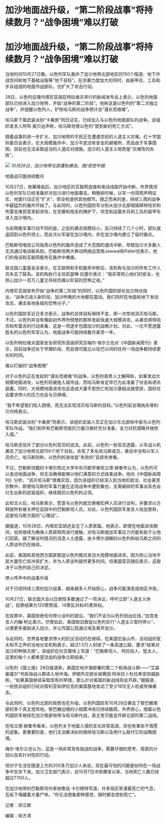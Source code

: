 # 加沙地面战升级，“第二阶段战事”将持续数月？“战争困境”难以打破

# 加沙地面战升级，“第二阶段战事”将持续数月？“战争困境”难以打破

当地时间10月27日晚，以色列军队轰炸了加沙地带北部地区的150个隧道、地下作战空间和地下基础设施等“地下目标”。在空袭力度加大的同时，由装甲兵、工兵和步兵组成的地面作战部队，也扩大了攻击行动。

28日，以色列总理内塔尼亚胡在特拉维夫举行的新闻发布会上表示，以色列地面部队已经进入加沙地带，开始“战争的第二阶段”。他称这是以色列的“第二次独立战争”，并提醒以色列人，铲除哈马斯的战争预计会“漫长而艰难”。

哈马斯下属武装派别“卡桑旅”同日证实，已经加入与以色列地面部队的战争。该组织发言人阿布·奥贝达声称，哈马斯将使以色列“尝到新的死亡方式”。

随着战事的进一步扩大，加沙地带的平民正在遭遇空前的人道主义灾难。红十字国际委员会表示，在大规模轰炸中，加沙平民没有安全的避难所，而且由于军事围困，目前也无法采取适当的人道应对措施，加沙的人道主义局势是“灾难性的失败”。

![](https://inews.gtimg.com/om_bt/OrWGHUQqFuWmrXVzLPSwhnSb1pKFvVntQDfW1lIyAMLCIAA/1000)
_10月28日，加沙地带北部遭到袭击。图/视觉中国_

地面战可能持续数月

10月27日，夜幕降临后，加沙地区的互联网连接和电话线路开始中断，外界猜测以色列军队已经准备好对加沙进行地面袭击。稍晚些时候，以军一份简短声明证实，地面行动正在“扩大”，但没有提供其他细节。随之而来的是，持续三周的战争中最猛烈的轰炸开始了。与此同时，以色列国防军分别从加沙北部城镇拜特哈农和布雷吉难民营发起进攻，在空袭和炮击的掩护下，坦克和运载步兵和工兵的装甲车进入加沙境内。

与前两晚军事行动不同的是，之前的袭击规模较小，且只持续了几个小时，部队就返回到以色列领土。而此次以军留在加沙境内，并在加沙境内建立了临时据点。

巴勒斯坦电信公司指责以色列的轰炸造成了大范围的通讯中断，导致加沙大多数人无法通过电话联系到。巴勒斯坦两大移动网络运营商Jawwal和Paltel也表示，他们的电话和互联网服务在轰炸中瘫痪。

联合国儿童基金会表示，在互联网和手机服务中断后，该机构与加沙的所有工作人员失去了联系。该机构执行主任凯瑟琳·拉塞尔表示：“我非常担心他们的安全，也担心加沙一百万儿童又将经历难以形容的恐怖之夜。”

内塔尼亚胡宣布开始“战争的第二阶段”的同时，以色列国防部长加兰特也指出，“战争已进入新阶段，加沙昨晚的大地都在震动。我们同时在地面和地下发动攻击，袭击各地各级的恐怖分子。”

以色列国防军近日多次表示，战争的总体目标保持不变，即一次性地消灭哈马斯。不过，以色列并没有像起初外界所预想的那样发起快速大规模进攻，从袭击拜特哈农和布雷吉的行动来看，这是一项逐步包围加沙的战略计划。对此，一位不愿透露姓名的以色列军官认为，地面战争可能持续数月甚至一年。

以色列特拉维夫国家安全研究所高级研究员梅尔·埃尔兰也对《中国新闻周刊》表示，目前战争还处于早期阶段，而且很可能比以往巴以间的任何一场战争都持续更长的时间。

难以打破的“战争困境”

对于以色列正在发起的“漫长而艰难”的战争，以色列政界人士解释称，如果发动大规模地面进攻，以色列将被拖入城市战，而哈马斯肯定早已为此准备了伏击和诱杀装置。同时，大规模地面进攻也会造成大量平民伤亡和加沙基础设施受损，国际社会要求停火的压力也会与日俱增。

“我不希望我们陷入困境，而无法实现消灭哈马斯的目标。”以色列前总理纳夫塔利·贝内特表示。

哈马斯武装派别“卡桑旅”则表示，该组织武装人员正在加沙东北部和中部与以色列军队作战。“我们和所有巴勒斯坦抵抗力量已做好充分准备，全力对抗侵略并挫败入侵。”

哈马斯还驳斥了部分以色利官员的说法。此前，以色列一些官员透露，以军战斗机袭击了加沙地带北部150个地下目标，杀死了多名哈马斯成员，袭击中没有以军人员伤亡。哈马斯则称，以色列的进攻是“失败的”且损失惨重。

不过，巴勒斯坦籍的卡塔尔西北大学中东问题学者哈立德·赫鲁布认为，以色列可以发动地面战争，但无法确保能够以他们满意的方式结束战争。他向《中国新闻周刊》分析，“消灭哈马斯”很难实现，因为该组织已经深入到当地的政治、社会甚至宗教中，即使哈马斯的军事力量在这场战争中遭到重创，支离破碎的军事派系也会衍生出新的武装组织，继续抵抗以色列的占领。

此轮交火后，哈马斯表示，愿意与以色列就交换被扣押人员进行谈判，并要求以方释放所有被关押在监狱中的巴勒斯坦人员。对此，以色列国防军发言人哈加里称，这是哈马斯方面的“心理战”。

据报道，10月28日，内塔尼亚胡还会见了人质家属。他表示，即使在地面进攻期间，也将继续为确保人质获释而进行接触，对哈马斯施加军事压力可能有助于让他们回家。据了解谈判情况的消息人士透露，由卡塔尔调解的以色列和哈马斯之间的人质谈判仍在继续。

此前，美国和其他西方国家敦促以色列推迟发动大规模地面进攻，因为担心当地平民大量伤亡和冲突扩大，并为人质谈判提供更多时间。但美国官员随后表示，这取决于以色列自己的决定。

停火呼声中的战事升级

对于已经持续三周的加沙战事，越来越多人开始担心，战争可能演变成地区冲突。

10月27日，联合国大会以压倒性多数通过了一项决议，呼吁立即“人道主义休战”。投票结果为120票赞成、14票反对和45票弃权。

在投票中，美国拒绝任何停火谈判的提议。“我们不会为以色列划出红线，”白宫发言人约翰·柯比表示。尽管如此，美国依旧敦促以色列实行“人道主义暂时停火”，以便更多援助进入加沙，并让外国公民通过埃及离开加沙。

与此同时，世界各地要求停火的抗议活动仍在继续。在美国旧金山市，活动组织犹太和平之声的当地分支机构表示，超过1.5万人封锁了一条高速公路，要求“结束对加沙的种族灭绝”。该组织在社交媒体上写道：“巴勒斯坦人、阿拉伯人、犹太人，这里的每个人都希望流血的战争立即结束。”

以色列《国土报》28日报道称，美国在地中海部署的第二个航母战斗群——“艾森豪威尔”号航母战斗群进入地中海。伊朗外交部长侯赛因·阿米拉卜杜拉希安则威胁称，“如果美国继续采取现有的举措，那么针对美国的新战线将会开辟。”据报道，一些民兵组织已经对叙利亚和伊拉克的美国基地发动了至少19次无人机或导弹袭击。

与此同时，以色列北部的局势也在升级。以色列国防军10月28日袭击了黎巴嫩南部的多个真主党阵地。黎巴嫩边境的小规模冲突已持续数周，外界担心，随着以色列国防军继续在加沙南部地带与哈马斯作战，真主党可能会开辟北部的第二战线。

在哈立德·赫鲁布看来，以色列关于地面入侵的言论非常高调，但也有某些不情愿的迹象。更重要的是，他们无法解决如何根除哈马斯以及用什么取代它的战略困境。

梅尔·埃尔兰也认为，这是一场非常具有挑战的战争，需要仔细的思考、周密的计划以及有针对性的行动。

但对于生活在隧道上方的200多万加沙人来说，现在最可怕的问题是如何在一场战争中生存下来。加沙卫生部门表示，自10月7日冲突爆发以来，当地死亡人数已经超过7700人。

在加沙地带的巴勒斯坦作家纳鲁兹·卡尔穆特写道，许多街区弥漫着死亡的气息，瓦砾下埋藏着大量尸体。“你无法想象那种感觉，随时都会想到死亡”。

记者：郑立颖

编辑：徐方清

